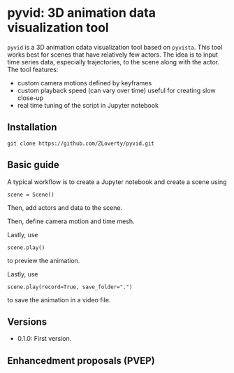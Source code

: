 # pyvid: 3D animation data visualization tool

`pyvid` is a 3D animation cdata visualization tool based on `pyvista`. This tool works best for scenes that have relatively few actors. The idea is to input time series data, especially trajectories, to the scene along with the actor. The tool features:

- custom camera motions defined by keyframes
- custom playback speed (can vary over time) useful for creating slow close-up
- real time tuning of the script in Jupyter notebook

## Installation

```
git clone https://github.com/ZLoverty/pyvid.git
```

## Basic guide

A typical workflow is to create a Jupyter notebook and create a scene using

```
scene = Scene()
```

Then, add actors and data to the scene. 

Then, define camera motion and time mesh. 

Lastly, use 

```
scene.play()
```

to preview the animation.

Lastly, use 

```
scene.play(record=True, save_folder=".") 
```

to save the animation in a video file. 

## Versions

- 0.1.0: First version.

## Enhancedment proposals (PVEP)